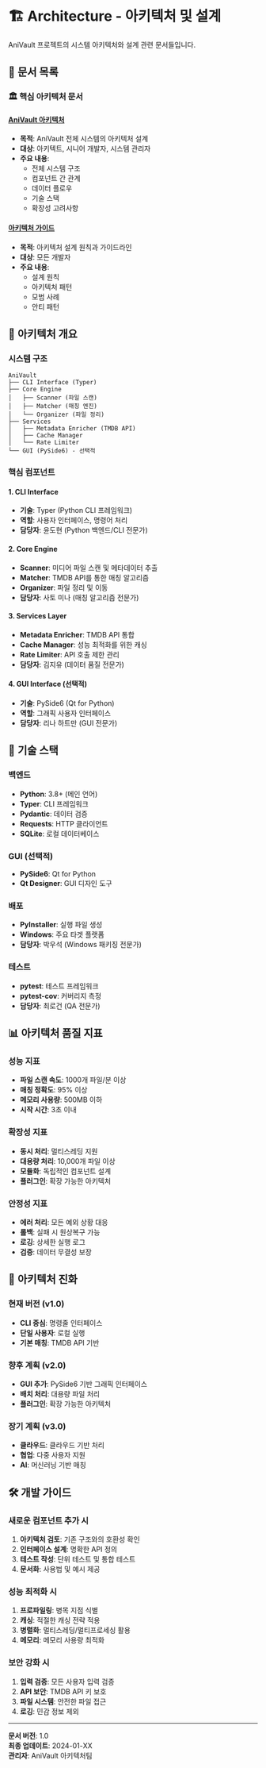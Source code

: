 # 🏗️ Architecture - 아키텍처 및 설계

AniVault 프로젝트의 시스템 아키텍처와 설계 관련 문서들입니다.

## 📁 문서 목록

### 🏛️ 핵심 아키텍처 문서

#### [AniVault 아키텍처](./ARCHITECTURE_ANIVAULT.md)
- **목적**: AniVault 전체 시스템의 아키텍처 설계
- **대상**: 아키텍트, 시니어 개발자, 시스템 관리자
- **주요 내용**:
  - 전체 시스템 구조
  - 컴포넌트 간 관계
  - 데이터 플로우
  - 기술 스택
  - 확장성 고려사항

#### [아키텍처 가이드](./architecture.md)
- **목적**: 아키텍처 설계 원칙과 가이드라인
- **대상**: 모든 개발자
- **주요 내용**:
  - 설계 원칙
  - 아키텍처 패턴
  - 모범 사례
  - 안티 패턴

## 🎯 아키텍처 개요

### 시스템 구조
```
AniVault
├── CLI Interface (Typer)
├── Core Engine
│   ├── Scanner (파일 스캔)
│   ├── Matcher (매칭 엔진)
│   └── Organizer (파일 정리)
├── Services
│   ├── Metadata Enricher (TMDB API)
│   ├── Cache Manager
│   └── Rate Limiter
└── GUI (PySide6) - 선택적
```

### 핵심 컴포넌트

#### 1. CLI Interface
- **기술**: Typer (Python CLI 프레임워크)
- **역할**: 사용자 인터페이스, 명령어 처리
- **담당자**: 윤도현 (Python 백엔드/CLI 전문가)

#### 2. Core Engine
- **Scanner**: 미디어 파일 스캔 및 메타데이터 추출
- **Matcher**: TMDB API를 통한 매칭 알고리즘
- **Organizer**: 파일 정리 및 이동
- **담당자**: 사토 미나 (매칭 알고리즘 전문가)

#### 3. Services Layer
- **Metadata Enricher**: TMDB API 통합
- **Cache Manager**: 성능 최적화를 위한 캐싱
- **Rate Limiter**: API 호출 제한 관리
- **담당자**: 김지유 (데이터 품질 전문가)

#### 4. GUI Interface (선택적)
- **기술**: PySide6 (Qt for Python)
- **역할**: 그래픽 사용자 인터페이스
- **담당자**: 리나 하트만 (GUI 전문가)

## 🔧 기술 스택

### 백엔드
- **Python**: 3.8+ (메인 언어)
- **Typer**: CLI 프레임워크
- **Pydantic**: 데이터 검증
- **Requests**: HTTP 클라이언트
- **SQLite**: 로컬 데이터베이스

### GUI (선택적)
- **PySide6**: Qt for Python
- **Qt Designer**: GUI 디자인 도구

### 배포
- **PyInstaller**: 실행 파일 생성
- **Windows**: 주요 타겟 플랫폼
- **담당자**: 박우석 (Windows 패키징 전문가)

### 테스트
- **pytest**: 테스트 프레임워크
- **pytest-cov**: 커버리지 측정
- **담당자**: 최로건 (QA 전문가)

## 📊 아키텍처 품질 지표

### 성능 지표
- **파일 스캔 속도**: 1000개 파일/분 이상
- **매칭 정확도**: 95% 이상
- **메모리 사용량**: 500MB 이하
- **시작 시간**: 3초 이내

### 확장성 지표
- **동시 처리**: 멀티스레딩 지원
- **대용량 처리**: 10,000개 파일 이상
- **모듈화**: 독립적인 컴포넌트 설계
- **플러그인**: 확장 가능한 아키텍처

### 안정성 지표
- **에러 처리**: 모든 예외 상황 대응
- **롤백**: 실패 시 원상복구 가능
- **로깅**: 상세한 실행 로그
- **검증**: 데이터 무결성 보장

## 🔄 아키텍처 진화

### 현재 버전 (v1.0)
- **CLI 중심**: 명령줄 인터페이스
- **단일 사용자**: 로컬 실행
- **기본 매칭**: TMDB API 기반

### 향후 계획 (v2.0)
- **GUI 추가**: PySide6 기반 그래픽 인터페이스
- **배치 처리**: 대용량 파일 처리
- **플러그인**: 확장 가능한 아키텍처

### 장기 계획 (v3.0)
- **클라우드**: 클라우드 기반 처리
- **협업**: 다중 사용자 지원
- **AI**: 머신러닝 기반 매칭

## 🛠️ 개발 가이드

### 새로운 컴포넌트 추가 시
1. **아키텍처 검토**: 기존 구조와의 호환성 확인
2. **인터페이스 설계**: 명확한 API 정의
3. **테스트 작성**: 단위 테스트 및 통합 테스트
4. **문서화**: 사용법 및 예시 제공

### 성능 최적화 시
1. **프로파일링**: 병목 지점 식별
2. **캐싱**: 적절한 캐싱 전략 적용
3. **병렬화**: 멀티스레딩/멀티프로세싱 활용
4. **메모리**: 메모리 사용량 최적화

### 보안 강화 시
1. **입력 검증**: 모든 사용자 입력 검증
2. **API 보안**: TMDB API 키 보호
3. **파일 시스템**: 안전한 파일 접근
4. **로깅**: 민감 정보 제외

---

**문서 버전**: 1.0  
**최종 업데이트**: 2024-01-XX  
**관리자**: AniVault 아키텍처팀
